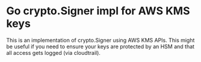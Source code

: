 # Go crypto.Signer impl for AWS KMS keys

This is an implementation of crypto.Signer using AWS KMS APIs. This might be useful if you need to ensure your keys are protected by an HSM and that all access gets logged (via cloudtrail).
